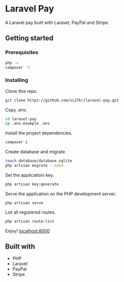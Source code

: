 # Laravel Pay

A Laravel pay built with Laravel, PayPal and Stripe.

## Getting started

### Prerequisites
```bash
php -v
composer -V
```

### Installing

Clone this repo.

```bash
git clone https://github.com/sc27kr/laravel-pay.git
```

Copy .env.

```bash
cd laravel-pay
cp .env.example .env
```

Install the project dependencies.

```bash
composer i
```

Create database and migrate.

```bash
touch database/database.sqlite
php artisan migrate --seed
```

Set the applicatioin key.

```bash
php artisan key:generate
```

Serve the application on the PHP development server.

```
php artisan serve
```

List all registered routes.

```bash
php artisan route:list
```

Enjoy! [localhost:8000](http://localhost:8000)

## Built with

* PHP
* Laravel
* PayPal
* Stripe
